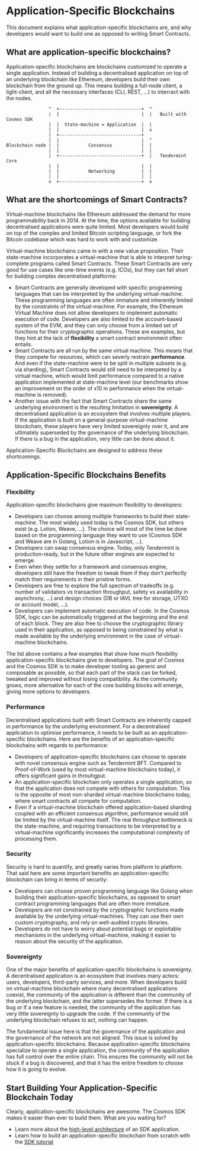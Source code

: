 # Application-Specific Blockchains 

This document explains what application-specific blockchains are, and why developers would want to build one as opposed to writing Smart Contracts.

## What are application-specific blockchains?

Application-specific blockchains are blockchains customized to operate a single application. Instead of building a decentralised application on top of an underlying blockchain like Ethereum, developers build their own blockchain from the ground up. This means building a full-node client, a light-client, and all the necessary interfaces (CLI, REST, ...) to interract with the nodes.

```
                ^  +-------------------------------+  ^
                |  |                               |  |   Built with Cosmos SDK
                |  |  State-machine = Application  |  |
                |  |                               |  v
                |  +-------------------------------+
                |  |                               |  ^
Blockchain node |  |           Consensus           |  |
                |  |                               |  |
                |  +-------------------------------+  |   Tendermint Core
                |  |                               |  |
                |  |           Networking          |  |
                |  |                               |  |
                v  +-------------------------------+  v
```

## What are the shortcomings of Smart Contracts?

Virtual-machine blockchains like Ethereum addressed the demand for more programmability back in 2014. At the time, the options available for building decentralised applications were quite limited. Most developers would build on top of the complex and limited Bitcoin scripting language, or fork the Bitcoin codebase which was hard to work with and customize.

Virtual-machine blockchains came in with a new value proposition. Their state-machine incorporates a virtual-machine that is able to interpret turing-complete programs called Smart Contracts. These Smart Contracts are very good for use cases like one-time events (e.g. ICOs), but they can fall short for building complex decentralised platforms:

- Smart Contracts are generally developed with specific programming languages that can be interpreted by the underlying virtual-machine. These programming languages are often immature and inherently limited by the constraints of the virtual-machine. For example, the Ethereum Virtual Machine does not allow developers to implement automatic execution of code. Developers are also limited to the account-based system of the EVM, and they can only choose from a limited set of functions for their cryptographic operations. These are examples, but they hint at the lack of **flexibility** a smart contract environment often entails.
- Smart Contracts are all run by the same virtual machine. This means that they compete for resources, which can severly restrain **performance**. And even if the state-machine were to be split in multiple subsets (e.g. via sharding), Smart Contracts would still need to be interpeted by a virtual machine, which would limit performance compared to a native application implemented at state-machine level (our benchmarks show an improvement on the order of x10 in performance when the virtual-machine is removed).
- Another issue with the fact that Smart Contracts share the same underlying environment is the resulting limitation in **sovereignty**. A decentralised application is an ecosystem that involves multiple players. If the application is built on a general-purpose virtual-machine blockchain, these players have very limited sovereignty over it, and are ultimately superseded by the governance of the underlying blockchain. If there is a bug in the application, very little can be done about it.

Application-Specific Blockchains are designed to address these shortcomings.

## Application-Specific Blockchains Benefits

### Flexibility

Application-specific blockchains give maximum flexibility to developers:

- Developers can choose among multiple frameworks to build their state-machine. The most widely used today is the Cosmos SDK, but others exist (e.g. Lotion, Weave, ...). The choice will most of the time be done based on the programming language they want to use (Cosmos SDK and Weave are in Golang, Lotion is in Javascript, ...).
- Developers can swap consensus engine. Today, only Tendermint is production-ready, but in the future other engines are expected to emerge.
- Even when they settle for a framework and consensus engine, developers still have the freedom to tweak them if they don't perfectly match their requirements in their pristine forms.
- Developers are free to explore the full spectrum of tradeoffs (e.g. number of validators vs transaction throughput, safety vs availability in asynchrony, ...) and design choices (DB or IAVL tree for storage, UTXO or account model, ...).
- Developers can implement automatic execution of code. In the Cosmos SDK, logic can be automatically triggered at the beginning and the end of each block. They are also free to choose the cryptographic library used in their application, as opposed to being constrained by what is made available by the underlying environment in the case of virtual-machine blockchains.

The list above contains a few examples that show how much flexibility application-specific blockchains give to developers. The goal of Cosmos and the Cosmos SDK is to make developer tooling as generic and composable as possible, so that each part of the stack can be forked, tweaked and improved without losing compatibility. As the community grows, more alternative for each of the core building blocks will emerge, giving more options to developers.

### Performance

Decentralised applications built with Smart Contracts are inherently capped in performance by the underlying environment. For a decentralised application to optimise performance, it needs to be built as an application-specific blockchains. Here are the benefits of an application-specific blockchains with regards to performance:

- Developers of application-specific blockchains can choose to operate with novel consensus engine such as Tendermint BFT. Compared to Proof-of-Work (used by most virtual-machine blockchains today), it offers significant gains in throuhgput.
- An application-specific blockchain only operates a single application, so that the application does not compete with others for computation. This is the opposite of most non-sharded virtual-machine blockchains today, where smart contracts all compete for computation.
- Even if a virtual-machine blockchain offered application-based sharding coupled with an efficient consensus algorithm, performance would still be limited by the virtual-machine itself. The real throughput bottleneck is the state-machine, and requiring transactions to be interpreted by a virtual-machine significantly increases the computational complexity of processing them.

### Security

Security is hard to quantify, and greatly varies from platform to platform. That said here are some important benefits an application-specific blockchain can bring in terms of security:

- Developers can choose proven programming language like Golang when building their application-specific blockchains, as opposed to smart contract programming languages that are often more immature.
- Developers are not constrained by the cryptographic functions made available by the underlying virtual-machines. They can use their own custom cryptography, and rely on well-audited crypto libraries.
- Developers do not have to worry about potential bugs or exploitable mechanisms in the underlying virtual-machine, making it easier to reason about the security of the application.

### Sovereignty

One of the major benefits of application-specific blockchains is sovereignty. A decentralised application is an ecosystem that involves many actors: users, developers, third-party services, and more.  When developers build on virtual-machine blockchain where many decentralised applications coexist, the community of the application is different than the community of the underlying blockchain, and the latter supersedes the former. If there is a bug or if a new feature is needed, the community of the application has very little sovereignty to upgrade the code. If the community of the underlying blockchain refuses to act, nothing can happen.

The fundamental issue here is that the governance of the application and the governance of the network are not aligned. This issue is solved by application-specific blockchains. Because application-specific blockchains specialize to operate a single application, the community of the application has full control over the entire chain. This ensures the community will not be stuck if a bug is discovered, and that it has the entire freedom to choose how it is going to evolve.

## Start Building Your Application-Specific Blockchain Today

Clearly, application-specific blockchains are awesome. The Cosmos SDK makes it easier than ever to build them. What are you waiting for?

- Learn more about the [high-level architecture](./sdk-app-architecture) of an SDK application.
- Learn how to build an application-specific blockchain from scratch with the [SDK tutorial](https://cosmos.network/docs/tutorial)
